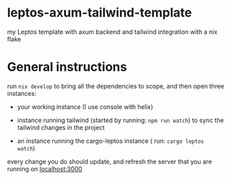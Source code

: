 # leptos-axum-tailwind-template
my  Leptos template with axum backend and tailwind integration with a nix flake


# General instructions

run `nix develop` to bring all the dependencies to scope, and then open three instances:

- your working instance (I use console with helix)

- instance running tailwind (started by running: `npm run watch`) to sync the tailwind changes in the project

- an instance running the cargo-leptos instance ( run: `cargo leptos watch`)

every change you do should update, and refresh the server that you are running on [localhost:3000](http://localhost:3000)
